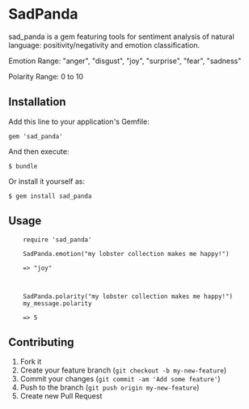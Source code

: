 # SadPanda

sad_panda is a gem featuring tools for sentiment analysis of natural language: positivity/negativity and emotion classification.

Emotion Range: "anger", "disgust", "joy", "surprise", "fear", "sadness"

Polarity Range: 0 to 10

## Installation

Add this line to your application's Gemfile:

    gem 'sad_panda'

And then execute:

    $ bundle

Or install it yourself as:

    $ gem install sad_panda

## Usage

		require 'sad_panda'

		SadPanda.emotion("my lobster collection makes me happy!")

		=> "joy"



		SadPanda.polarity("my lobster collection makes me happy!")
		my_message.polarity

		=> 5

## Contributing

1. Fork it
2. Create your feature branch (`git checkout -b my-new-feature`)
3. Commit your changes (`git commit -am 'Add some feature'`)
4. Push to the branch (`git push origin my-new-feature`)
5. Create new Pull Request
